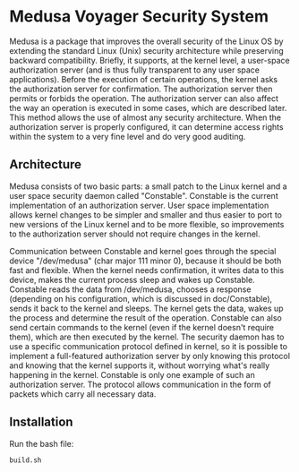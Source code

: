 Medusa Voyager Security System
==========================

Medusa is a package that improves the overall security of the Linux OS by
extending the standard Linux (Unix) security architecture while preserving
backward compatibility. Briefly, it supports, at the kernel level, a user-space
authorization server (and is thus fully transparent to any user space
applications). Before the execution of certain operations, the kernel asks the
authorization server for confirmation.  The authorization server then permits
or forbids the operation. The authorization server can also affect the way an
operation is executed in some cases, which are described later. This method
allows the use of almost any security architecture. When the authorization
server is properly configured, it can determine access rights within the system
to a very fine level and do very good auditing.


Architecture
------------

Medusa consists of two basic parts: a small patch to the Linux
kernel and a user space security daemon called "Constable". Constable is the
current implementation of an authorization server. User space implementation
allows kernel changes to be simpler and smaller and thus easier to port to
new versions of the Linux kernel and to be more flexible, so improvements to the
authorization server should not require changes in the kernel.

Communication between Constable and kernel goes through the special device
"/dev/medusa" (char major 111 minor 0), because it should be both fast and
flexible. When the kernel needs confirmation, it writes data to this device,
makes the current process sleep and wakes up Constable. Constable reads the
data from /dev/medusa, chooses a response (depending on his configuration, which
is discussed in doc/Constable), sends it back to the kernel and sleeps. The
kernel gets the data, wakes up the process and determine the result of the
operation. Constable can also send certain commands to the kernel (even if the
kernel doesn't require them), which are then executed by the kernel. The
security daemon has to use a specific communication protocol defined in kernel,
so it is possible to implement a full-featured authorization server by only
knowing this protocol and knowing that the kernel supports it, without worrying
what's really happening in the kernel. Constable is only one example of such an
authorization server. The protocol allows communication in the form of packets
which carry all necessary data.

Installation
-----------
Run the bash file:

```
build.sh
```
